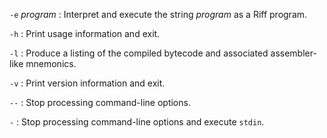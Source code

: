 `-e` *program*
:   Interpret and execute the string *program* as a Riff program.

`-h`
:   Print usage information and exit.

`-l`
:   Produce a listing of the compiled bytecode and associated assembler-like
    mnemonics.

`-v`
:   Print version information and exit.

`--`
:   Stop processing command-line options.

`-`
:   Stop processing command-line options and execute `stdin`.
